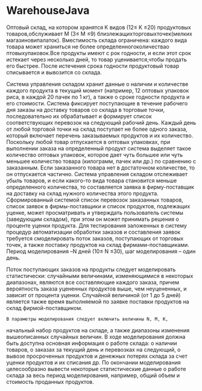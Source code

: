 # WarehouseJava
Оптовый склад, на котором хранятся ​K в​идов (​12​≤ ​K ≤​​20) продуктовых товаров,​обслуживает М​ ​(3≤​ ​М ≤​​9) близлежащихт​орговыхточек(​мелких магазиновипалаток). Вместимость склада ограничена: каждого вида товара может храниться не более определенногоколичествао​птовыхупаковок​.Все продукты имеют с​ рок годности​, и если этот срок истекает через несколько дней, то товар ​уценивается,​чтобы продать его быстрее. После истечения срока годности продуктовый товар списывается и вывозится со склада.

Система управления складом хранит данные о наличии и количестве каждого продукта в текущий момент (например, 12 оптовых упаковок риса, в каждой 20 пачек по 1 кг), а также о сроке годности продукта и его стоимости. Система фиксирует поступающие в течение рабочего дня ​заказы на доставку
товаров со склада в торговые точки, последовательно их обрабатывает и формирует список соответствующих перевозок на следующий рабочий день. Каждый день от любой торговой точки на склад поступает не более одного заказа, который включает перечень заказываемых продуктов и их количество. Поскольку любой товар отпускается в оптовых упаковках, при выполнении заказа на определенный продукт система выделяет такое
количество оптовых упаковок, которое дает чуть большее или чуть меньшее количество товара (килограмм, пачек или др.) по сравнению с заказанным. Если заказанного товара нет в достаточном количестве, то он отпускается частично. Система управления складом отслеживает убыль товаров, и если какого-то вида товара становится меньше определенного количества, то составляется заявка в
фирму-​​поставщик ​на доставку на склад нужного количества этого продукта. Сформированный системой список перевозок заказанных товаров, список заявок в фирмы-поставщики и список продуктов, подлежащих уценке, может просматривать и утверждать пользователь системы (заведующим складом), при этом он может принимать решения о проценте уценки продукта. Для тестирования заложенных в систему процедур автоматизации обработки заказов и составления заявок требуется смоделировать поток заказов, поступающих от торговых точек, а также поставку продуктов на склад фирмами-поставщиками. Период моделирования – ​N д​ней (​10≤​ ​N ≤​​30)​, шаг моделирования – один день.

Поток поступающих заказов на продукты следует моделировать статистически: случайными величинами, изменяющимися в некоторых диапазонах, являются все составляющие каждого заказа, причем вероятность заказа уцененных продуктов выше, чем неуцененных, и зависит от процента уценки. Случайной величиной (от 1 до 5 дней) является также время выполняемой по заявке поставки продуктов на склад фирмой-поставщиком.

    В параметры моделирования следует включить величины ​N, ​М​, ​K​,
начальный набор продуктов на складе, а также диапазоны изменения вышеописанных случайных величин. В ходе моделирования должна быть доступна основная информация о работе склада: о наличии товаров, о заказах за текущий день и перевозках на следующий, о вывозе просроченных продуктов и денежных потерях склада за счет уценки продуктов и их списания др. По окончании моделирования целесообразно вывести некоторые статистические данные о работе склада за весь период моделирования, например, общий объем и стоимость проданных продуктов.

